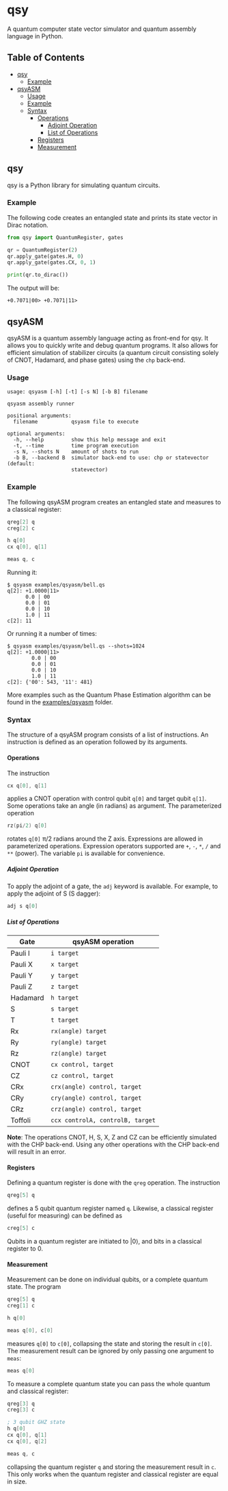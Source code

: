 # qsy
A quantum computer state vector simulator and quantum assembly language in
Python.

## Table of Contents
* [qsy](#qsy-1)
   * [Example](#example)
* [qsyASM](#qsyasm)
   * [Usage](#usage)
   * [Example](#example-1)
   * [Syntax](#syntax)
      * [Operations](#operations)
         * [Adjoint Operation](#adjoint-operation)
         * [List of Operations](#list-of-operations)
      * [Registers](#registers)
      * [Measurement](#measurement)

## qsy
qsy is a Python library for simulating quantum circuits.

### Example
The following code creates an entangled state and prints its state vector in
Dirac notation.
```python
from qsy import QuantumRegister, gates

qr = QuantumRegister(2)
qr.apply_gate(gates.H, 0)
qr.apply_gate(gates.CX, 0, 1)

print(qr.to_dirac())
```
The output will be:
```
+0.7071|00> +0.7071|11>
```

## qsyASM
qsyASM is a quantum assembly language acting as front-end for qsy. It allows
you to quickly write and debug quantum programs. It also allows for efficient
simulation of stabilizer circuits (a quantum circuit consisting solely of CNOT,
Hadamard, and phase gates) using the `chp` back-end.

### Usage
```
usage: qsyasm [-h] [-t] [-s N] [-b B] filename

qsyasm assembly runner

positional arguments:
  filename           qsyasm file to execute

optional arguments:
  -h, --help         show this help message and exit
  -t, --time         time program execution
  -s N, --shots N    amount of shots to run
  -b B, --backend B  simulator back-end to use: chp or statevector (default:
                     statevector)
```

### Example
The following qsyASM program creates an entangled state and measures to a
classical register:
```asm
qreg[2] q
creg[2] c

h q[0]
cx q[0], q[1]

meas q, c
```
Running it:
```
$ qsyasm examples/qsyasm/bell.qs
q[2]: +1.0000|11>
      0.0 | 00
      0.0 | 01
      0.0 | 10
      1.0 | 11
c[2]: 11
```
Or running it a number of times:
```
$ qsyasm examples/qsyasm/bell.qs --shots=1024
q[2]: +1.0000|11>
        0.0 | 00
        0.0 | 01
        0.0 | 10
        1.0 | 11
c[2]: {'00': 543, '11': 481}
```
More examples such as the Quantum Phase Estimation algorithm can be found in the
[examples/qsyasm](examples/qsyasm) folder.

### Syntax
The structure of a qsyASM program consists of a list of instructions. An
instruction is defined as an operation followed by its arguments.

#### Operations
The instruction
```asm
cx q[0], q[1]
```
applies a CNOT operation with control qubit `q[0]` and target qubit `q[1]`.
Some operations take an angle (in radians) as argument. The parameterized operation
```asm
rz(pi/2) q[0]
```
rotates `q[0]` π/2 radians around the Z axis. Expressions are allowed in
parameterized operations. Expression operators supported are `+`, `-`, `*`, `/`
and `**` (power). The variable `pi` is available for convenience.

##### Adjoint Operation
To apply the adjoint of a gate, the `adj` keyword is available. For example, to
apply the adjoint of S (S dagger):
```asm
adj s q[0]
```

##### List of Operations
| Gate     |  qsyASM operation                |
|----------|----------------------------------|
| Pauli I  | `i target`                       |
| Pauli X  | `x target`                       |
| Pauli Y  | `y target`                       |
| Pauli Z  | `z target`                       |
| Hadamard | `h target`                       |
| S        | `s target`                       |
| T        | `t target`                       |
| Rx       | `rx(angle) target`               |
| Ry       | `ry(angle) target`               |
| Rz       | `rz(angle) target`               |
| CNOT     | `cx control, target`             |
| CZ       | `cz control, target`             |
| CRx      | `crx(angle) control, target`     |
| CRy      | `cry(angle) control, target`     |
| CRz      | `crz(angle) control, target`     |
| Toffoli  | `ccx controlA, controlB, target` |

**Note**: The operations CNOT, H, S, X, Z and CZ can be efficiently simulated with
the CHP back-end. Using any other operations with the CHP back-end will result
in an error.

#### Registers
Defining a quantum register is done with the `qreg` operation. The instruction
```asm
qreg[5] q
```
defines a 5 qubit quantum register named `q`. Likewise, a classical register (useful for measuring) can be defined as
```asm
creg[5] c
```
Qubits in a quantum register are initiated to |0⟩, and bits in a classical register to 0.

#### Measurement
Measurement can be done on individual qubits, or a complete quantum state. The program
```asm
qreg[5] q
creg[1] c

h q[0]

meas q[0], c[0]
```
measures `q[0]` to `c[0]`, collapsing the state and storing the result in `c[0]`. The measurement result can be ignored by only passing one argument to `meas`:
```asm
meas q[0]
```

To measure a complete quantum state you can pass the whole quantum and classical register:
```asm
qreg[3] q
creg[3] c

; 3 qubit GHZ state
h q[0]
cx q[0], q[1]
cx q[0], q[2]

meas q, c
```
collapsing the quantum register `q` and storing the measurement result in `c`. This only works when the quantum register and classical register are equal in size.
